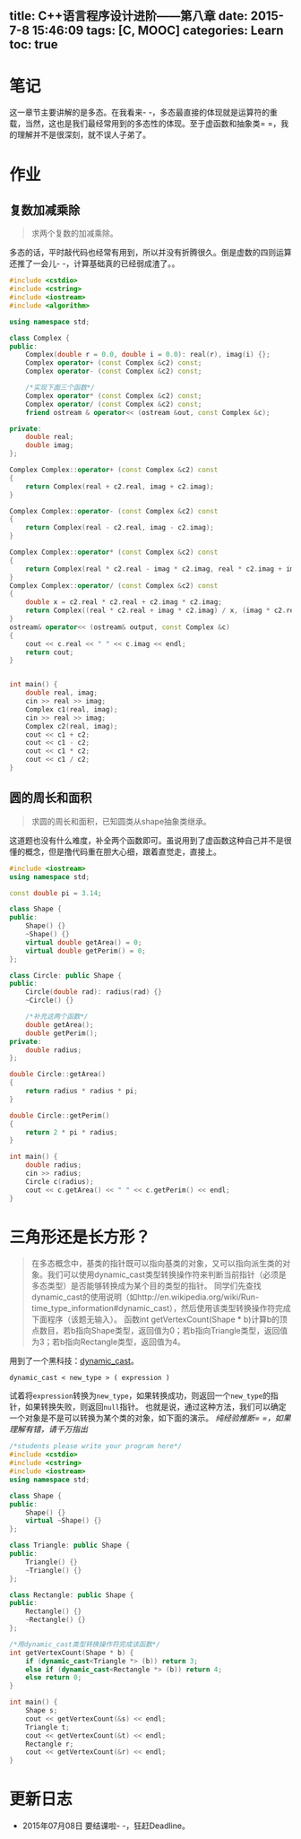 title: C++语言程序设计进阶——第八章
date: 2015-7-8 15:46:09
tags: [C, MOOC]
categories: Learn
toc: true
---
# 笔记
这一章节主要讲解的是多态。在我看来- -，多态最直接的体现就是运算符的重载，当然，这也是我们最经常用到的多态性的体现。至于虚函数和抽象类= =，我的理解并不是很深刻，就不误人子弟了。

<!-- more -->

# 作业
## 复数加减乘除
> 求两个复数的加减乘除。

多态的话，平时敲代码也经常有用到，所以并没有折腾很久。倒是虚数的四则运算还推了一会儿- -，计算基础真的已经弱成渣了。。


```cpp
#include <cstdio>
#include <cstring>
#include <iostream>
#include <algorithm>

using namespace std;

class Complex {
public:
    Complex(double r = 0.0, double i = 0.0): real(r), imag(i) {};
    Complex operator+ (const Complex &c2) const;
    Complex operator- (const Complex &c2) const;

    /*实现下面三个函数*/
    Complex operator* (const Complex &c2) const;
    Complex operator/ (const Complex &c2) const;
    friend ostream & operator<< (ostream &out, const Complex &c);

private:
    double real;
    double imag;
};

Complex Complex::operator+ (const Complex &c2) const
{
    return Complex(real + c2.real, imag + c2.imag);
}

Complex Complex::operator- (const Complex &c2) const
{
    return Complex(real - c2.real, imag - c2.imag);
}

Complex Complex::operator* (const Complex &c2) const
{
    return Complex(real * c2.real - imag * c2.imag, real * c2.imag + imag * c2.real);
}
Complex Complex::operator/ (const Complex &c2) const
{
    double x = c2.real * c2.real + c2.imag * c2.imag;
    return Complex((real * c2.real + imag * c2.imag) / x, (imag * c2.real - real * c2.imag) / x);
}
ostream& operator<< (ostream& output, const Complex &c)
{
    cout << c.real << " " << c.imag << endl;
    return cout;
}


int main() {
    double real, imag;
    cin >> real >> imag;
    Complex c1(real, imag);
    cin >> real >> imag;
    Complex c2(real, imag);
    cout << c1 + c2;
    cout << c1 - c2;
    cout << c1 * c2;
    cout << c1 / c2;
}

```

## 圆的周长和面积
> 求圆的周长和面积，已知圆类从shape抽象类继承。

这道题也没有什么难度，补全两个函数即可。虽说用到了虚函数这种自己并不是很懂的概念，但是撸代码重在胆大心细，跟着直觉走，直接上。


```cpp
#include <iostream>
using namespace std;

const double pi = 3.14;

class Shape {
public:
    Shape() {}
    ~Shape() {}
    virtual double getArea() = 0;
    virtual double getPerim() = 0;
};

class Circle: public Shape {
public:
    Circle(double rad): radius(rad) {}
    ~Circle() {}

    /*补充这两个函数*/
    double getArea();
    double getPerim();
private:
    double radius;
};

double Circle::getArea()
{
    return radius * radius * pi;
}

double Circle::getPerim()
{
    return 2 * pi * radius;
}

int main() {
    double radius;
    cin >> radius;
    Circle c(radius);
    cout << c.getArea() << " " << c.getPerim() << endl;
}

```

#  三角形还是长方形？
> 在多态概念中，基类的指针既可以指向基类的对象，又可以指向派生类的对象。我们可以使用dynamic_cast类型转换操作符来判断当前指针（必须是多态类型）是否能够转换成为某个目的类型的指针。
> 同学们先查找dynamic_cast的使用说明（如http://en.wikipedia.org/wiki/Run-time_type_information#dynamic_cast），然后使用该类型转换操作符完成下面程序（该题无输入）。
> 函数int getVertexCount(Shape * b)计算b的顶点数目，若b指向Shape类型，返回值为0；若b指向Triangle类型，返回值为3；若b指向Rectangle类型，返回值为4。

用到了一个黑科技：[dynamic_cast](http://en.cppreference.com/w/cpp/language/dynamic_cast)。

```
dynamic_cast < new_type > ( expression )

```
试着将`expression`转换为`new_type`，如果转换成功，则返回一个`new_type`的指针，如果转换失败，则返回`null`指针。
也就是说，通过这种方法，我们可以确定一个对象是不是可以转换为某个类的对象，如下面的演示。
*纯经验推断= =，如果理解有错，请千万指出*


```cpp
/*students please write your program here*/
#include <cstdio>
#include <cstring>
#include <iostream>
using namespace std;

class Shape {
public:
    Shape() {}
    virtual ~Shape() {}
};

class Triangle: public Shape {
public:
    Triangle() {}
    ~Triangle() {}
};

class Rectangle: public Shape {
public:
    Rectangle() {}
    ~Rectangle() {}
};

/*用dynamic_cast类型转换操作符完成该函数*/
int getVertexCount(Shape * b) {
    if (dynamic_cast<Triangle *> (b)) return 3;
    else if (dynamic_cast<Rectangle *> (b)) return 4;
    else return 0;
}

int main() {
    Shape s;
    cout << getVertexCount(&s) << endl;
    Triangle t;
    cout << getVertexCount(&t) << endl;
    Rectangle r;
    cout << getVertexCount(&r) << endl;
}

```

# 更新日志
- 2015年07月08日 要结课啦- -，狂赶Deadline。
